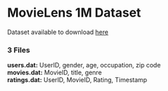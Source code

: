 # MovieLens 1M Dataset

Dataset available to download [here](https://grouplens.org/datasets/movielens/1m/)

### 3 Files
**users.dat:** UserID, gender, age, occupation, zip code  
**movies.dat:** MovieID, title, genre  
**ratings.dat:** UserID, MovieID, Rating, Timestamp  
